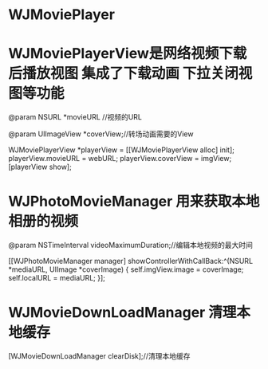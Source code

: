 # WJMoviePlayer

# WJMoviePlayerView是网络视频下载后播放视图 集成了下载动画 下拉关闭视图等功能

@param NSURL *movieURL  //视频的URL

@param UIImageView *coverView;//转场动画需要的View

WJMoviePlayerView *playerView = [[WJMoviePlayerView alloc] init];
playerView.movieURL = webURL;
playerView.coverView = imgView;
[playerView show];




# WJPhotoMovieManager 用来获取本地相册的视频

@param NSTimeInterval videoMaximumDuration;//编辑本地视频的最大时间

[[WJPhotoMovieManager manager] showControllerWithCallBack:^(NSURL *mediaURL, UIImage *coverImage) {
self.imgView.image = coverImage;
self.localURL = mediaURL;
}];


# WJMovieDownLoadManager 清理本地缓存

[WJMovieDownLoadManager clearDisk];//清理本地缓存
